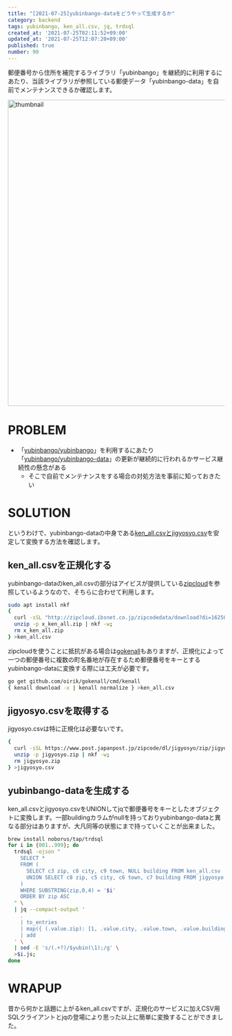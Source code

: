 ```yaml
---
title: "[2021-07-25]yubinbango-dataをどうやって生成するか"
category: backend
tags: yubinbango, ken_all.csv, jq, trdsql
created_at: '2021-07-25T02:11:52+09:00'
updated_at: '2021-07-25T12:07:20+09:00'
published: true
number: 90
---
```


郵便番号から住所を補完するライブラリ「yubinbango」を継続的に利用するにあたり、当該ライブラリが参照している郵便データ「yubinbango-data」を自前でメンテナンスできるか確認します。

<img width="710" alt="thumbnail" src="https://img.esa.io/uploads/production/attachments/16651/2021/07/25/97367/d69e2c83-0aae-4409-804a-7f7ee0ce456c.png">

# PROBLEM
- 「[yubinbango/yubinbango](https://github.com/yubinbango/yubinbango)」を利用するにあたり「[yubinbango/yubinbango-data](https://github.com/yubinbango/yubinbango-data)」の更新が継続的に行われるかサービス継続性の懸念がある
    - そこで自前でメンテナンスをする場合の対処方法を事前に知っておきたい

# SOLUTION
というわけで、yubinbango-dataの中身である[ken_all.csvとjigyosyo.csv](https://www.post.japanpost.jp/zipcode/download.html)を安定して変換する方法を確認します。

## ken_all.csvを正規化する
yubinbango-dataのken_all.csvの部分はアイビスが提供している[zipcloud](http://zipcloud.ibsnet.co.jp)を参照しているようなので、そちらに合わせて利用します。
```sh
sudo apt install nkf
{ 
  curl -sSL "http://zipcloud.ibsnet.co.jp/zipcodedata/download?di=1625040649647" -o ./x_ken_all.zip;
  unzip -p x_ken_all.zip | nkf -w;
  rm x_ken_all.zip
} >ken_all.csv
```

zipcloudを使うことに抵抗がある場合は[gokenall](https://github.com/oirik/gokenall)もありますが、正規化によって一つの郵便番号に複数の町名番地が存在するため郵便番号をキーとするyubinbango-dataに変換する際には工夫が必要です。

```sh
go get github.com/oirik/gokenall/cmd/kenall
{ kenall download -x | kenall normalize } >ken_all.csv
```

## jigyosyo.csvを取得する
jigyosyo.csvは特に正規化は必要ないです。

```sh
{ 
  curl -sSL https://www.post.japanpost.jp/zipcode/dl/jigyosyo/zip/jigyosyo.zip -o ./jigyosyo.zip;
  unzip -p jigyosyo.zip | nkf -w;
  rm jigyosyo.zip
} >jigyosyo.csv
```

## yubinbango-dataを生成する
ken_all.csvとjigyosyo.csvをUNIONしてjqで郵便番号をキーとしたオブジェクトに変換します。一部buildingカラムがnullを持っておりyubinbango-dataと異なる部分はありますが、大凡同等の状態にまで持っていくことが出来ました。

```sh
brew install noborus/tap/trdsql
for i in {001..999}; do
  trdsql -ojson "
    SELECT *
    FROM (
      SELECT c3 zip, c8 city, c9 town, NULL building FROM ken_all.csv
      UNION SELECT c8 zip, c5 city, c6 town, c7 building FROM jigyosyo.csv
    )
    WHERE SUBSTRING(zip,0,4) = '$i'
    ORDER BY zip ASC
  " \
  | jq --compact-output '
    .
    | to_entries
    | map({ (.value.zip): [1, .value.city, .value.town, .value.building] })
    | add
  ' \
  | sed -E 's/(.+?)/$yubin(\1);/g' \
  >$i.js;
done
```

# WRAPUP
昔から何かと話題に上がるken_all.csvですが、正規化のサービスに加えCSV用SQLクライアントとjqの登場により思った以上に簡単に変換することができました。
